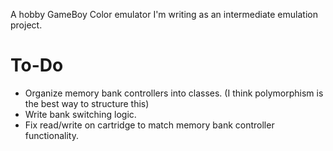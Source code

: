 A hobby GameBoy Color emulator I'm writing as an intermediate emulation project.

# To-Do
- Organize memory bank controllers into classes. (I think polymorphism is the best way to structure this)
- Write bank switching logic.
- Fix read/write on cartridge to match memory bank controller functionality.
